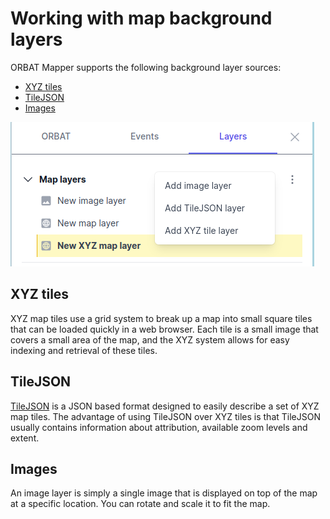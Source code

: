 # Working with map background layers

ORBAT Mapper supports the following background layer sources:

- [XYZ tiles](#xyz-tiles)
- [TileJSON](#tilejson)
- [Images](#images)

![Add map layer](images/map-layers.png)

## XYZ tiles

XYZ map tiles use a grid system to break up a map into small square tiles that can be loaded quickly in a web browser.
Each tile is a small image that covers a small area of the map, and the XYZ system allows for easy indexing and
retrieval of these tiles.

## TileJSON

[TileJSON](https://github.com/mapbox/tilejson-spec/tree/master/3.0.0) is a JSON based format designed to easily describe
a set of XYZ map tiles. The advantage of using TileJSON over XYZ tiles is that TileJSON usually contains information
about
attribution, available zoom levels and extent.

## Images

An image layer is simply a single image that is displayed on top of the map at a specific location. You can rotate and
scale it to fit the map.
